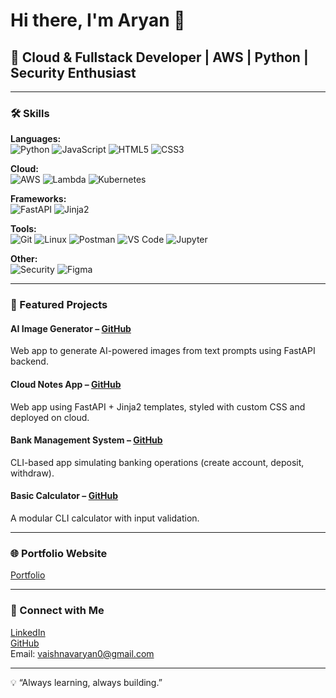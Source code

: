 # Hi there, I'm Aryan 👋
## 🚀 Cloud & Fullstack Developer | AWS | Python | Security Enthusiast

---

### 🛠️ Skills

**Languages:**  
![Python](https://img.shields.io/badge/Python-3.13-blue?style=for-the-badge&logo=python&logoColor=white) ![JavaScript](https://img.shields.io/badge/JavaScript-ES6-yellow?style=for-the-badge&logo=javascript&logoColor=black) ![HTML5](https://img.shields.io/badge/HTML5-orange?style=for-the-badge&logo=html5&logoColor=white) ![CSS3](https://img.shields.io/badge/CSS3-blue?style=for-the-badge&logo=css3&logoColor=white)  

**Cloud:**  
![AWS](https://img.shields.io/badge/AWS-Cloud-orange?style=for-the-badge&logo=amazon-aws&logoColor=white) ![Lambda](https://img.shields.io/badge/AWS-Lambda-red?style=for-the-badge&logo=awslambda&logoColor=white) ![Kubernetes](https://img.shields.io/badge/Kubernetes-Familiar-blue?style=for-the-badge&logo=kubernetes&logoColor=white)  

**Frameworks:**  
![FastAPI](https://img.shields.io/badge/FastAPI-Backend-brightgreen?style=for-the-badge&logo=fastapi&logoColor=white) ![Jinja2](https://img.shields.io/badge/Jinja2-Templating-red?style=for-the-badge)  

**Tools:**  
![Git](https://img.shields.io/badge/Git-GitHub-black?style=for-the-badge&logo=git&logoColor=white) ![Linux](https://img.shields.io/badge/Linux-CLI-black?style=for-the-badge&logo=linux&logoColor=white) ![Postman](https://img.shields.io/badge/Postman-API-orange?style=for-the-badge&logo=postman&logoColor=white) ![VS Code](https://img.shields.io/badge/VS%20Code-Editor-blue?style=for-the-badge&logo=visual-studio-code&logoColor=white) ![Jupyter](https://img.shields.io/badge/Jupyter-Notebook-orange?style=for-the-badge&logo=jupyter&logoColor=white)  

**Other:**  
![Security](https://img.shields.io/badge/Security-IAM-red?style=for-the-badge) ![Figma](https://img.shields.io/badge/Figma-UI%2FUX-pink?style=for-the-badge&logo=figma&logoColor=white)  

---

### 📂 Featured Projects

#### AI Image Generator – [GitHub](https://github.com/arxyanf/AI-Image-Generator)  
Web app to generate AI-powered images from text prompts using FastAPI backend.

#### Cloud Notes App – [GitHub](https://github.com/arxyanf/CloudNotes)  
Web app using FastAPI + Jinja2 templates, styled with custom CSS and deployed on cloud.

#### Bank Management System – [GitHub](https://github.com/arxyanf/BankManagementSystem)  
CLI-based app simulating banking operations (create account, deposit, withdraw).

#### Basic Calculator – [GitHub](https://github.com/arxyanf/Basic_Calculator_Python_Project)  
A modular CLI calculator with input validation.

---

### 🌐 Portfolio Website
[Portfolio](https://arxyanf.github.io/Portfolio/)

---

### 🤝 Connect with Me
[LinkedIn](https://linkedin.com/in/arxyanf)  
[GitHub](https://github.com/arxyanf)  
Email: vaishnavaryan0@gmail.com

---

💡 “Always learning, always building.”
